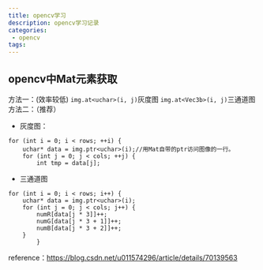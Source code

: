```yaml
---
title: opencv学习
description: opencv学习记录
categories:
 - opencv
tags:
---
```


## opencv中Mat元素获取

方法一：(效率较低)
`img.at<uchar>(i, j)`灰度图
`img.at<Vec3b>(i, j)`三通道图
方法二：（推荐）
- 灰度图：
```
for (int i = 0; i < rows; ++i) {
	uchar* data = img.ptr<uchar>(i);//用Mat自带的ptr访问图像的一行。
	for (int j = 0; j < cols; ++j) {
		int tmp = data[j];
```
- 三通道图
```
for (int i = 0; i < rows; i++) {
	uchar* data = img.ptr<uchar>(i);
	for (int j = 0; j < cols; j++) {
		numR[data[j * 3]]++;
		numG[data[j * 3 + 1]]++;
		numB[data[j * 3 + 2]]++;
	}
		}
```

reference：https://blog.csdn.net/u011574296/article/details/70139563